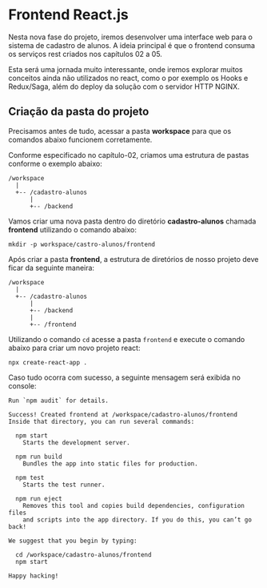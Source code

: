 # Frontend React.js

Nesta nova fase do projeto, iremos desenvolver uma interface web para o sistema de cadastro de alunos.
A ideia principal é que o frontend consuma os serviços rest criados nos capítulos 02 a 05.

Esta será uma jornada muito interessante, onde iremos explorar muitos conceitos ainda não utilizados no react, como o por exemplo os Hooks e Redux/Saga, além do deploy da solução com o servidor HTTP NGINX.

## Criação da pasta do projeto

Precisamos antes de tudo, acessar a pasta **workspace** para que os comandos abaixo funcionem corretamente.

Conforme especificado no capítulo-02, criamos uma estrutura de pastas conforme o exemplo abaixo:

```
/workspace
  |
  +-- /cadastro-alunos
      |
      +-- /backend
```

Vamos criar uma nova pasta dentro do diretório **cadastro-alunos** chamada **frontend** utilizando o comando abaixo:

```
mkdir -p workspace/castro-alunos/frontend
```

Após criar a pasta **frontend**, a estrutura de diretórios de nosso projeto deve ficar da seguinte maneira:

```
/workspace
  |
  +-- /cadastro-alunos
      |
      +-- /backend
      |
      +-- /frontend
```

Utilizando o comando ```cd``` acesse a pasta ```frontend``` e execute o comando abaixo para criar um novo projeto react:

```
npx create-react-app .
```

Caso tudo ocorra com sucesso, a seguinte mensagem será exibida no console:

```
Run `npm audit` for details.

Success! Created frontend at /workspace/cadastro-alunos/frontend
Inside that directory, you can run several commands:

  npm start
    Starts the development server.

  npm run build
    Bundles the app into static files for production.

  npm test
    Starts the test runner.

  npm run eject
    Removes this tool and copies build dependencies, configuration files
    and scripts into the app directory. If you do this, you can’t go back!

We suggest that you begin by typing:

  cd /workspace/cadastro-alunos/frontend
  npm start

Happy hacking!
```

